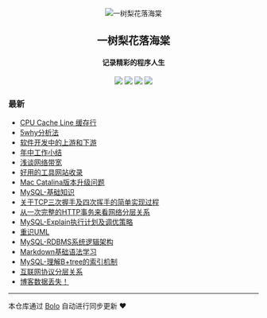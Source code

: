 <p align="center"><img alt="一树梨花落海棠" src="https://cdn.zhangfeibiao.com/wp-content/uploads/2018/10/微信图片_20181023111351.jpg"></p><h2 align="center">
一树梨花落海棠
</h2>

<h4 align="center">记录精彩的程序人生</h4>
<p align="center"><a title="一树梨花落海棠" target="_blank" href="https://github.com/zhangfeibiao/bolo-blog"><img src="https://img.shields.io/github/last-commit/zhangfeibiao/bolo-blog.svg?style=flat-square&color=FF9900"></a>
<a title="GitHub repo size in bytes" target="_blank" href="https://github.com/zhangfeibiao/bolo-blog"><img src="https://img.shields.io/github/repo-size/zhangfeibiao/bolo-blog.svg?style=flat-square"></a>
<a title="Bolo Version" target="_blank" href="https://github.com/adlered/bolo-solo"><img src="https://img.shields.io/badge/bolo-v2.0 稳定版-f1e05a.svg?style=flat-square&color=blueviolet"></a>
<a title="Hits" target="_blank" href="https://github.com/88250/hits"><img src="https://hits.b3log.org/zhangfeibiao/bolo-blog.svg"></a></p>

### 最新

* [CPU Cache Line 缓存行](http://67.198.229.58/bolo_war/articles/2020/09/04/1599209536646.html)
* [5why分析法](http://67.198.229.58/bolo_war/articles/2020/09/04/1599222747874.html)
* [软件开发中的上游和下游](http://67.198.229.58/bolo_war/articles/2020/09/01/1598965270893.html)
* [年中工作小结](http://67.198.229.58/bolo_war/articles/2020/08/29/1598697067344.html)
* [浅谈网络带宽](http://67.198.229.58/bolo_war/articles/2020/08/22/1598104178377.html)
* [好用的工具网站收录](http://67.198.229.58/bolo_war/toolSites)
* [Mac Catalina版本升级问题](http://67.198.229.58/bolo_war/1593959772687.html)
* [MySQL-基础知识](http://67.198.229.58/bolo_war/1593949777404.html)
* [关于TCP三次握手及四次挥手的简单实现过程](http://67.198.229.58/bolo_war/1593945016007.html)
* [从一次完整的HTTP事务来看网络分层关系](http://67.198.229.58/bolo_war/1593944291815.html)
* [MySQL-Explain执行计划及调优策略](http://67.198.229.58/bolo_war/593928128028.html)
* [重识UML](http://67.198.229.58/bolo_war/1593860043217.html)
* [MySQL-RDBMS系统逻辑架构](http://67.198.229.58/bolo_war/1593860013350.html)
* [Markdown基础语法学习](http://67.198.229.58/bolo_war/1593851867749.html)
* [MySQL-理解B+tree的索引机制](http://67.198.229.58/bolo_war/1593851663949.html)
* [互联网协议分层关系](http://67.198.229.58/bolo_war/1575995062860.html)
* [博客数据丢失！](http://67.198.229.58/bolo_war/hello-solo)



---

本仓库通过 [Bolo](https://github.com/adlered/bolo-solo) 自动进行同步更新 ❤️ 
